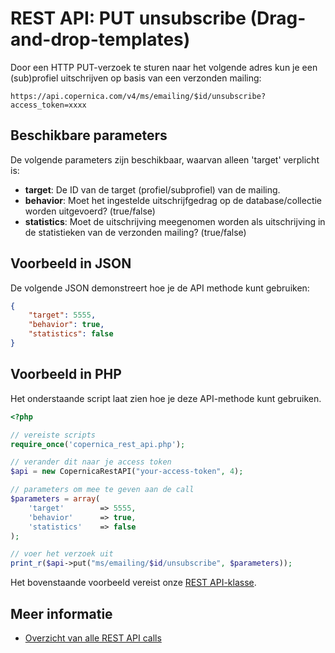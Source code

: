 # REST API: PUT unsubscribe (Drag-and-drop-templates)

Door een HTTP PUT-verzoek te sturen naar het volgende adres kun je een (sub)profiel uitschrijven op basis van een verzonden mailing:

`https://api.copernica.com/v4/ms/emailing/$id/unsubscribe?access_token=xxxx`

## Beschikbare parameters

De volgende parameters zijn beschikbaar, waarvan alleen 'target' verplicht is:

* **target**: De ID van de target (profiel/subprofiel) van de mailing.
* **behavior**: Moet het ingestelde uitschrijfgedrag op de database/collectie worden uitgevoerd? (true/false)
* **statistics**: Moet de uitschrijving meegenomen worden als uitschrijving in de statistieken van de verzonden mailing? (true/false)

## Voorbeeld in JSON
De volgende JSON demonstreert hoe je de API methode kunt gebruiken:

```json
{
    "target": 5555,
    "behavior": true,
    "statistics": false
}
```

## Voorbeeld in PHP
Het onderstaande script laat zien hoe je deze API-methode kunt gebruiken. 

```php
<?php

// vereiste scripts
require_once('copernica_rest_api.php');

// verander dit naar je access token
$api = new CopernicaRestAPI("your-access-token", 4);

// parameters om mee te geven aan de call
$parameters = array(
    'target'        => 5555,
    'behavior'      => true,
    'statistics'    => false
);

// voer het verzoek uit
print_r($api->put("ms/emailing/$id/unsubscribe", $parameters));
```

Het bovenstaande voorbeeld vereist onze [REST API-klasse](rest-php).

## Meer informatie

* [Overzicht van alle REST API calls](./rest-api)
